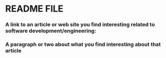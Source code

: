 # README FILE
### A link to an article or web site you find interesting related to software development/engineering:


### A paragraph or two about what you find interesting about that article

